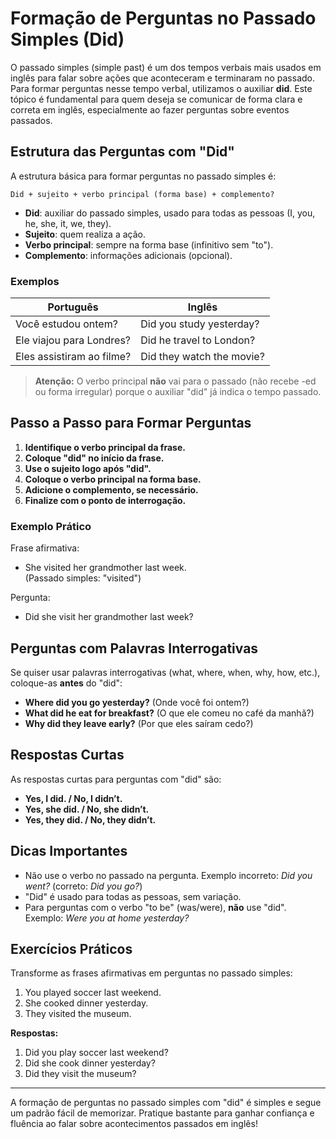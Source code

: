 
# Formação de Perguntas no Passado Simples (Did)

O passado simples (simple past) é um dos tempos verbais mais usados em inglês para falar sobre ações que aconteceram e terminaram no passado. Para formar perguntas nesse tempo verbal, utilizamos o auxiliar **did**. Este tópico é fundamental para quem deseja se comunicar de forma clara e correta em inglês, especialmente ao fazer perguntas sobre eventos passados.

## Estrutura das Perguntas com "Did"

A estrutura básica para formar perguntas no passado simples é:

```
Did + sujeito + verbo principal (forma base) + complemento?
```

- **Did**: auxiliar do passado simples, usado para todas as pessoas (I, you, he, she, it, we, they).
- **Sujeito**: quem realiza a ação.
- **Verbo principal**: sempre na forma base (infinitivo sem "to").
- **Complemento**: informações adicionais (opcional).

### Exemplos

| Português                | Inglês                                 |
|--------------------------|----------------------------------------|
| Você estudou ontem?      | Did you study yesterday?               |
| Ele viajou para Londres? | Did he travel to London?               |
| Eles assistiram ao filme?| Did they watch the movie?              |

> **Atenção:** O verbo principal **não** vai para o passado (não recebe -ed ou forma irregular) porque o auxiliar "did" já indica o tempo passado.

## Passo a Passo para Formar Perguntas

1. **Identifique o verbo principal da frase.**
2. **Coloque "did" no início da frase.**
3. **Use o sujeito logo após "did".**
4. **Coloque o verbo principal na forma base.**
5. **Adicione o complemento, se necessário.**
6. **Finalize com o ponto de interrogação.**

### Exemplo Prático

Frase afirmativa:  
- She visited her grandmother last week.  
(Passado simples: "visited")

Pergunta:  
- Did she visit her grandmother last week?

## Perguntas com Palavras Interrogativas

Se quiser usar palavras interrogativas (what, where, when, why, how, etc.), coloque-as **antes** do "did":

- **Where did you go yesterday?** (Onde você foi ontem?)
- **What did he eat for breakfast?** (O que ele comeu no café da manhã?)
- **Why did they leave early?** (Por que eles saíram cedo?)

## Respostas Curtas

As respostas curtas para perguntas com "did" são:

- **Yes, I did. / No, I didn’t.**
- **Yes, she did. / No, she didn’t.**
- **Yes, they did. / No, they didn’t.**

## Dicas Importantes

- Não use o verbo no passado na pergunta. Exemplo incorreto: *Did you went?* (correto: *Did you go?*)
- "Did" é usado para todas as pessoas, sem variação.
- Para perguntas com o verbo "to be" (was/were), **não** use "did". Exemplo: *Were you at home yesterday?*

## Exercícios Práticos

Transforme as frases afirmativas em perguntas no passado simples:

1. You played soccer last weekend.
2. She cooked dinner yesterday.
3. They visited the museum.

**Respostas:**

1. Did you play soccer last weekend?
2. Did she cook dinner yesterday?
3. Did they visit the museum?

---

A formação de perguntas no passado simples com "did" é simples e segue um padrão fácil de memorizar. Pratique bastante para ganhar confiança e fluência ao falar sobre acontecimentos passados em inglês!
```
